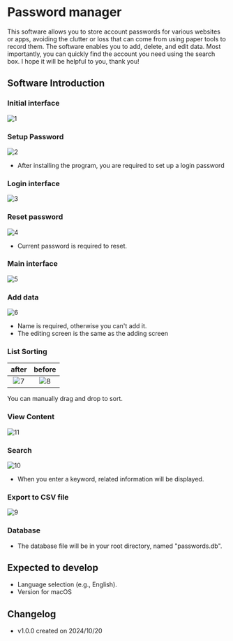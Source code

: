 # Password manager

This software allows you to store account passwords for various websites or apps, avoiding the clutter or loss that can come from using paper tools to record them. The software enables you to add, delete, and edit data. Most importantly, you can quickly find the account you need using the search box. I hope it will be helpful to you, thank you!

## Software Introduction

### Initial interface
![1](Images/1.png)

### Setup Password
![2](Images/2.png)
* After installing the program, you are required to set up a login password

### Login interface
![3](Images/3.png)

### Reset password
![4](Images/4.png)
* Current password is required to reset.

### Main interface
![5](Images/5.png)

### Add data
![6](Images/6.png)
* Name is required, otherwise you can't add it.
* The editing screen is the same as the adding screen

### List Sorting
| after | before |
| :------: | :------: |
| ![7](Images/7.png) | ![8](Images/8.png) |

You can manually drag and drop to sort.

### View Content
![11](Images/11.png)

### Search
![10](Images/10.png)
* When you enter a keyword, related information will be displayed.

### Export to CSV file
![9](Images/9.png)

### Database
* The database file will be in your root directory, named "passwords.db".

## Expected to develop
* Language selection (e.g., English).
* Version for macOS

## Changelog

* v1.0.0 created on 2024/10/20
